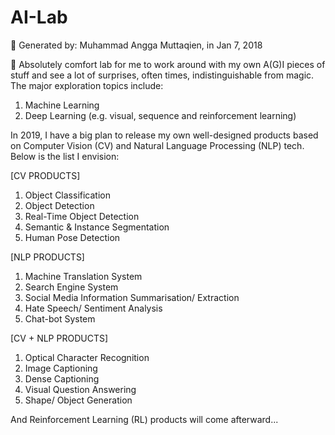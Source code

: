 # AI-Lab 
📁 Generated by: Muhammad Angga Muttaqien, in Jan 7, 2018

🔬 Absolutely comfort lab for me to work around with my own A(G)I pieces of stuff and see a lot of surprises, often times, indistinguishable from magic. The major exploration topics include:

1. Machine Learning
2. Deep Learning (e.g. visual, sequence and reinforcement learning)

In 2019, I have a big plan to release my own well-designed products based on Computer Vision (CV) and Natural Language Processing (NLP) tech. Below is the list I envision:

[CV PRODUCTS]
1. Object Classification
2. Object Detection
3. Real-Time Object Detection
4. Semantic & Instance Segmentation
5. Human Pose Detection

[NLP PRODUCTS]
1. Machine Translation System
2. Search Engine System
3. Social Media Information Summarisation/ Extraction
4. Hate Speech/ Sentiment Analysis
5. Chat-bot System

[CV + NLP PRODUCTS]
1. Optical Character Recognition
2. Image Captioning
3. Dense Captioning
4. Visual Question Answering
5. Shape/ Object Generation

And Reinforcement Learning (RL) products will come afterward...
